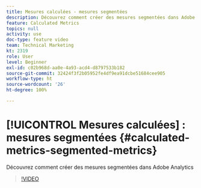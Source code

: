 ```yaml
---
title: Mesures calculées - mesures segmentées
description: Découvrez comment créer des mesures segmentées dans Adobe Analytics
feature: Calculated Metrics
topics: null
activity: use
doc-type: feature video
team: Technical Marketing
kt: 2319
role: User
level: Beginner
exl-id: c02b968d-aa0e-4a93-acd4-d8797533b182
source-git-commit: 32424f3f2b05952fe4df9ea91dcbe51684cee905
workflow-type: ht
source-wordcount: '26'
ht-degree: 100%

---
```


# [!UICONTROL Mesures calculées] : mesures segmentées {#calculated-metrics-segmented-metrics}

Découvrez comment créer des mesures segmentées dans Adobe Analytics

>[!VIDEO](https://video.tv.adobe.com/v/25409/?quality=12)
